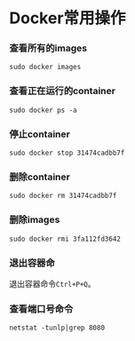# Docker常用操作

### 查看所有的images

    sudo docker images

### 查看正在运行的container

    sudo docker ps -a

### 停止container

    sudo docker stop 31474cadbb7f

### 删除container

    sudo docker rm 31474cadbb7f

### 删除images

    sudo docker rmi 3fa112fd3642

### 退出容器命

退出容器命令`Ctrl+P+Q`。

### 查看端口号命令

    netstat -tunlp|grep 8080